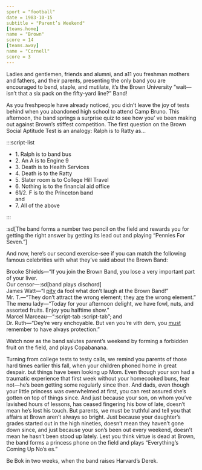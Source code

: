 ```yaml
---
sport = "football"
date = 1983-10-15
subtitle = "Parent’s Weekend"
[teams.home]
name = "Brown"
score = 14
[teams.away]
name = "Cornell"
score = 3
---
```


Ladies and gentlemen, friends and alumni, and a11 you freshman mothers and fathers, and their parents, presenting the only band you are encouraged to bend, staple, and mutilate, it’s the Brown University “wait—isn’t that a six pack on the fifty-yard line?” Band!

As you freshpeople have already noticed, you didn’t leave the joy of tests behind when you abandoned high school to attend Camp Bruno. This afternoon, the band springs a surprise quiz to see how you’ ve been making out against Brown’s stiffest competition. The first question on the Brown Social Aptitude Test is an analogy: Ralph is to Ratty as…

:::script-list

- 1\. Ralph is to band bus
- 2\. An A is to Engine 9
- 3\. Death is to Health Services
- 4\. Death is to the Ratty
- 5\. Slater room is to College Hill Travel
- 6\. Nothing is to the financial aid office
- 61/2. F is to the Princeton band\
  and
- 7\. All of the above

:::

:sd[The band forms a number two pencil on the field and rewards you for getting the right answer by getting its lead out and playing “Pennies For Seven.”]

And now, here’s our second exercise-see if you can match the following famous celebrities with what they’ve said about the Brown Band:

Brooke Shields—“If you join the Brown Band, you lose a very important part of your liver.\
Our censor—:sd[band plays dischord]\
James Watt—“I <u>pity</u> da fool what don’t laugh at the Brown Band!”\
Mr. T.—“They don’t attract the wrong element; they <u>are</u> the wrong element.”\
The menu lady—“Today for your afternoon delight, we have fowl, nuts, and assorted fruits. Enjoy you halftime show.”\
Marcel Marceau—“:script-tab :script-tab”; and\
Dr. Ruth—“Dey’re very enchoyable. But ven you’re vith dem, you <u>must</u> remember to have alvays protection.”

Watch now as the band salutes parent’s weekend by forming a forbidden fruit on the field, and plays Copabanana.

Turning from college tests to testy calls, we remind you parents of those hard times earlier this fall, when your children phoned home in great despair. but things have been looking up Mom. Even though your son had a traumatic experience that first week without your homecooked buns, fear not—he’s been getting some regularly since then. And dads, even though your little princess was overwhelmed at first, you can rest assured she’s gotten on top of things since. And just because your son, on whom you’ve lavished hours of lessons, has ceased fingering his bow of late, doesn’t mean he’s lost his touch. But parents, we must be truthful and tell you that affairs at Brown aren’t always so bright. Just because your daughter’s grades started out in the high nineties, doesn’t mean they haven’t gone down since, and just because your son’s been out every weekend, doesn’t mean he hasn’t been stood up lately. Lest you think virtue is dead at Brown, the band forms a princess phone on the field and plays “Everything’s Coming Up No’s es.”

Be Bok in two weeks, when the band raises Harvard’s Derek.
